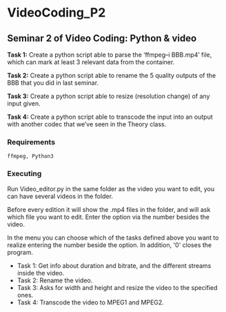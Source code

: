 # VideoCoding_P2
## Seminar 2 of Video Coding: Python & video

**Task 1:** Create a python script able to parse the ‘ffmpeg–i BBB.mp4’ file, which can mark at least 3 relevant data from the container.

**Task 2:** Create a python script able to rename the 5 quality outputs of the BBB that you did in last seminar.

**Task 3:** Create a python script able to resize (resolution change) of any input given.

**Task 4:** Create a python script able to transcode the input into an output with another codec that we’ve seen in the Theory class.

### Requirements
	ffmpeg, Python3

### Executing
Run Video_editor.py in the same folder as the video you want to edit, you can have several videos in the folder.

Before every edition it will show the .mp4 files in the folder, and will ask which file you want to edit. Enter the option via the number besides the video.

In the menu you can choose which of the tasks defined above you want to realize entering the number beside the option. In addition, '0' closes the program.

* Task 1: Get info about duration and bitrate, and the different streams inside the video.
* Task 2: Rename the video.
* Task 3: Asks for width and height and resize the video to the specified ones.
* Task 4: Transcode the video to MPEG1 and MPEG2.
